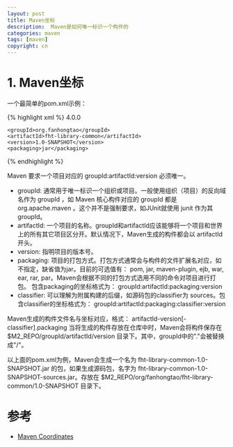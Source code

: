 ```yaml
---
layout: post
title: Maven坐标
description:  Maven是如何唯一标识一个构件的
categories: maven
tags: [maven]
copyright: cn
---
```


# 1. Maven坐标
一个最简单的pom.xml示例：

{% highlight xml %}
<project xmlns="http://maven.apache.org/POM/4.0.0"
  xmlns:xsi="http://www.w3.org/2001/XMLSchema-instance"
  xsi:schemaLocation="http://maven.apache.org/POM/4.0.0
                      http://maven.apache.org/xsd/maven-4.0.0.xsd">
    <modelVersion>4.0.0</modelVersion>

    <groupId>org.fanhongtao</groupId>
    <artifactId>fht-library-common</artifactId>
    <version>1.0-SNAPSHOT</version>
    <packaging>jar</packaging>
</project>
{% endhighlight %}

Maven 要求一个项目对应的 groupId:artifactId:version 必须唯一。

* groupId: 通常用于唯一标识一个组织或项目。一般使用组织（项目）的反向域名作为 groupId ，如 Maven 核心构件对应的 groupId 都是 org.apache.maven 。这个并不是强制要求，如JUnit就使用 junit 作为其groupId。
* artifactId: 一个项目的名称。groupId和artifactId应该能够将一个项目和世界上的所有其它项目区分开。默认情况下，Maven生成的构件都会以 artifactId 开头。
* version: 指明项目的版本号。
* packaging: 项目的打包方式。打包方式通常会与构件的文件扩展名对应，如不指定，缺省值为jar。目前的可选值有： pom, jar, maven-plugin, ejb, war, ear, rar, par。Maven会根据不同的打包方式选用不同的命令对项目进行打包。 包含packaging的坐标格式为： groupId:artifactId:packaging:version
* classifier:  可以理解为附属构建的后缀，如源码包的classifier为 sources。包含classifier的坐标格式为： groupId:artifactId:packaging:classifier:version

Maven生成的构件文件名与坐标对应，格式： artifactId-version[-classifier].packaging 
当将生成的构件存放在仓库中时，Maven会将构件保存在 $M2_REPO/groupId/artifactId/version 目录下。其中，groupId中的"."会被替换成"/"。

以上面的pom.xml为例，Maven会生成一个名为 fht-library-common-1.0-SNAPSHOT.jar 的包，如果生成源码包，名字为 fht-library-common-1.0-SNAPSHOT-sources.jar。存放在 $M2_REPO/org/fanhongtao/fht-library-common/1.0-SNAPSHOT 目录下。

# 参考
* [Maven Coordinates](http://maven.apache.org/pom.html#Maven_Coordinates)
